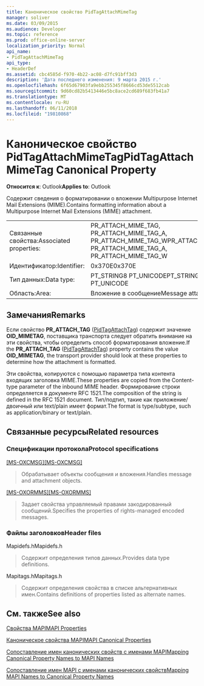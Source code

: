 ```yaml
---
title: Каноническое свойство PidTagAttachMimeTag
manager: soliver
ms.date: 03/09/2015
ms.audience: Developer
ms.topic: reference
ms.prod: office-online-server
localization_priority: Normal
api_name:
- PidTagAttachMimeTag
api_type:
- HeaderDef
ms.assetid: cbc4585d-f970-4b22-ac08-d7fc91bff3d3
description: 'Дата последнего изменения: 9 марта 2015 г.'
ms.openlocfilehash: 6f65d67903fa9ebb255345f8666cd53de5512cab
ms.sourcegitcommit: 9d60cd82b5413446e5bc8ace2cd689f683fb41a7
ms.translationtype: MT
ms.contentlocale: ru-RU
ms.lasthandoff: 06/11/2018
ms.locfileid: "19810868"
---
```

# <a name="pidtagattachmimetag-canonical-property"></a><span data-ttu-id="ebb9b-103">Каноническое свойство PidTagAttachMimeTag</span><span class="sxs-lookup"><span data-stu-id="ebb9b-103">PidTagAttachMimeTag Canonical Property</span></span>

  
  
<span data-ttu-id="ebb9b-104">**Относится к**: Outlook</span><span class="sxs-lookup"><span data-stu-id="ebb9b-104">**Applies to**: Outlook</span></span> 
  
<span data-ttu-id="ebb9b-105">Содержит сведения о форматировании о вложении Multipurpose Internet Mail Extensions (MIME).</span><span class="sxs-lookup"><span data-stu-id="ebb9b-105">Contains formatting information about a Multipurpose Internet Mail Extensions (MIME) attachment.</span></span> 
  
|||
|:-----|:-----|
|<span data-ttu-id="ebb9b-106">Связанные свойства:</span><span class="sxs-lookup"><span data-stu-id="ebb9b-106">Associated properties:</span></span>  <br/> |<span data-ttu-id="ebb9b-107">PR_ATTACH_MIME_TAG, PR_ATTACH_MIME_TAG_A, PR_ATTACH_MIME_TAG_W</span><span class="sxs-lookup"><span data-stu-id="ebb9b-107">PR_ATTACH_MIME_TAG, PR_ATTACH_MIME_TAG_A, PR_ATTACH_MIME_TAG_W</span></span>  <br/> |
|<span data-ttu-id="ebb9b-108">Идентификатор:</span><span class="sxs-lookup"><span data-stu-id="ebb9b-108">Identifier:</span></span>  <br/> |<span data-ttu-id="ebb9b-109">0x370E</span><span class="sxs-lookup"><span data-stu-id="ebb9b-109">0x370E</span></span>  <br/> |
|<span data-ttu-id="ebb9b-110">Тип данных:</span><span class="sxs-lookup"><span data-stu-id="ebb9b-110">Data type:</span></span>  <br/> |<span data-ttu-id="ebb9b-111">PT_STRING8 PT_UNICODE</span><span class="sxs-lookup"><span data-stu-id="ebb9b-111">PT_STRING8, PT_UNICODE</span></span>  <br/> |
|<span data-ttu-id="ebb9b-112">Область:</span><span class="sxs-lookup"><span data-stu-id="ebb9b-112">Area:</span></span>  <br/> |<span data-ttu-id="ebb9b-113">Вложение в сообщение</span><span class="sxs-lookup"><span data-stu-id="ebb9b-113">Message attachment</span></span>  <br/> |
   
## <a name="remarks"></a><span data-ttu-id="ebb9b-114">Замечания</span><span class="sxs-lookup"><span data-stu-id="ebb9b-114">Remarks</span></span>

<span data-ttu-id="ebb9b-115">Если свойство **PR_ATTACH_TAG** ([PidTagAttachTag](pidtagattachtag-canonical-property.md)) содержит значение **OID_MIMETAG**, поставщика транспорта следует обратить внимание на эти свойства, чтобы определить способ форматирования вложение.</span><span class="sxs-lookup"><span data-stu-id="ebb9b-115">If the **PR_ATTACH_TAG** ([PidTagAttachTag](pidtagattachtag-canonical-property.md)) property contains the value **OID_MIMETAG**, the transport provider should look at these properties to determine how the attachment is formatted.</span></span> 
  
<span data-ttu-id="ebb9b-116">Эти свойства, копируются с помощью параметра типа контента входящих заголовка MIME.</span><span class="sxs-lookup"><span data-stu-id="ebb9b-116">These properties are copied from the Content-type parameter of the inbound MIME header.</span></span> <span data-ttu-id="ebb9b-117">Формирование строки определяется в документе RFC 1521.</span><span class="sxs-lookup"><span data-stu-id="ebb9b-117">The composition of the string is defined in the RFC 1521 document.</span></span> <span data-ttu-id="ebb9b-118">Тип/подтип, такие как приложение/двоичный или text/plain имеет формат.</span><span class="sxs-lookup"><span data-stu-id="ebb9b-118">The format is type/subtype, such as application/binary or text/plain.</span></span> 
  
## <a name="related-resources"></a><span data-ttu-id="ebb9b-119">Связанные ресурсы</span><span class="sxs-lookup"><span data-stu-id="ebb9b-119">Related resources</span></span>

### <a name="protocol-specifications"></a><span data-ttu-id="ebb9b-120">Спецификации протокола</span><span class="sxs-lookup"><span data-stu-id="ebb9b-120">Protocol specifications</span></span>

<span data-ttu-id="ebb9b-121">[[MS-OXCMSG]](http://msdn.microsoft.com/library/7fd7ec40-deec-4c06-9493-1bc06b349682%28Office.15%29.aspx)</span><span class="sxs-lookup"><span data-stu-id="ebb9b-121">[[MS-OXCMSG]](http://msdn.microsoft.com/library/7fd7ec40-deec-4c06-9493-1bc06b349682%28Office.15%29.aspx)</span></span>
  
> <span data-ttu-id="ebb9b-122">Обрабатывает объекты сообщения и вложения.</span><span class="sxs-lookup"><span data-stu-id="ebb9b-122">Handles message and attachment objects.</span></span>
    
<span data-ttu-id="ebb9b-123">[[MS-OXORMMS]](http://msdn.microsoft.com/library/a121dda4-48f3-41f8-b12f-170f533038bb%28Office.15%29.aspx)</span><span class="sxs-lookup"><span data-stu-id="ebb9b-123">[[MS-OXORMMS]](http://msdn.microsoft.com/library/a121dda4-48f3-41f8-b12f-170f533038bb%28Office.15%29.aspx)</span></span>
  
> <span data-ttu-id="ebb9b-124">Задает свойства управляемый правами закодированный сообщений.</span><span class="sxs-lookup"><span data-stu-id="ebb9b-124">Specifies the properties of rights-managed encoded messages.</span></span>
    
### <a name="header-files"></a><span data-ttu-id="ebb9b-125">Файлы заголовков</span><span class="sxs-lookup"><span data-stu-id="ebb9b-125">Header files</span></span>

<span data-ttu-id="ebb9b-126">Mapidefs.h</span><span class="sxs-lookup"><span data-stu-id="ebb9b-126">Mapidefs.h</span></span>
  
> <span data-ttu-id="ebb9b-127">Содержит определения типов данных.</span><span class="sxs-lookup"><span data-stu-id="ebb9b-127">Provides data type definitions.</span></span>
    
<span data-ttu-id="ebb9b-128">Mapitags.h</span><span class="sxs-lookup"><span data-stu-id="ebb9b-128">Mapitags.h</span></span>
  
> <span data-ttu-id="ebb9b-129">Содержит определения свойства в списке альтернативных имен.</span><span class="sxs-lookup"><span data-stu-id="ebb9b-129">Contains definitions of properties listed as alternate names.</span></span>
    
## <a name="see-also"></a><span data-ttu-id="ebb9b-130">См. также</span><span class="sxs-lookup"><span data-stu-id="ebb9b-130">See also</span></span>



[<span data-ttu-id="ebb9b-131">Свойства MAPI</span><span class="sxs-lookup"><span data-stu-id="ebb9b-131">MAPI Properties</span></span>](mapi-properties.md)
  
[<span data-ttu-id="ebb9b-132">Каноническое свойства MAPI</span><span class="sxs-lookup"><span data-stu-id="ebb9b-132">MAPI Canonical Properties</span></span>](mapi-canonical-properties.md)
  
[<span data-ttu-id="ebb9b-133">Сопоставление имен канонических свойств с именами MAPI</span><span class="sxs-lookup"><span data-stu-id="ebb9b-133">Mapping Canonical Property Names to MAPI Names</span></span>](mapping-canonical-property-names-to-mapi-names.md)
  
[<span data-ttu-id="ebb9b-134">Сопоставление имен MAPI с именами канонических свойств</span><span class="sxs-lookup"><span data-stu-id="ebb9b-134">Mapping MAPI Names to Canonical Property Names</span></span>](mapping-mapi-names-to-canonical-property-names.md)

